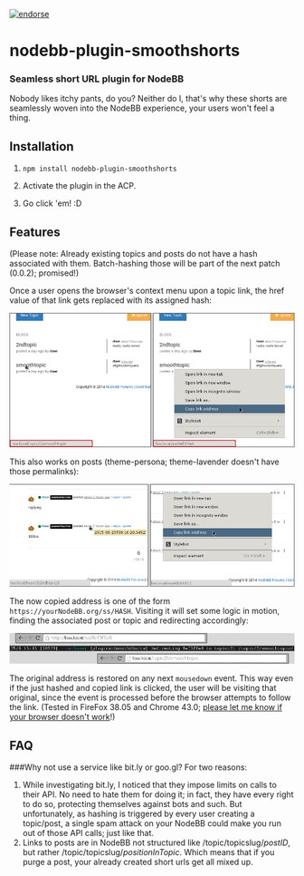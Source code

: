 [![endorse](https://api.coderwall.com/rbeer/endorsecount.png)](https://coderwall.com/rbeer)
﻿
# nodebb-plugin-smoothshorts
### Seamless short URL plugin for NodeBB
Nobody likes itchy pants, do you? Neither do I, that's why these shorts are seamlessly woven into the NodeBB experience, your users won't feel a thing.

## Installation
1. `npm install nodebb-plugin-smoothshorts`

2. Activate the plugin in the ACP.

3. Go click 'em! :D

## Features
(Please note: Already existing topics and posts do not have a hash associated with them. Batch-hashing those will be part of the next patch (0.0.2); promised!)

Once a user opens the browser's context menu upon a topic link, the href value of that link gets replaced with its assigned hash:

![SmoothShorts on a topic link](assets/onTopic.png?raw=true "SmoothShorts on a topic link")

This also works on posts (theme-persona; theme-lavender doesn't have those permalinks):

![SmoothShorts on a post link](assets/onPost.png?raw=true "SmoothShorts on a post link")

The now copied address is one of the form `https://yourNodeBB.org/ss/HASH`. Visiting it will set some logic in motion, finding the associated post or topic and redirecting accordingly:

![SmoothShorts resolving a hash](assets/resolving.png?raw=true "SmoothShorts resolving a hash")

The original address is restored on any next `mousedown` event. This way even if the just hashed and copied link is clicked, the user will be visiting that original, since the event is processed before the browser attempts to follow the link. (Tested in FireFox 38.05 and Chrome 43.0; [please let me know if your browser doesn't work](https://github.com/rbeer/nodebb-plugin-smoothshorts/issues "")!)

## FAQ
###Why not use a service like bit.ly or goo.gl?
For two reasons:

1. While investigating bit.ly, I noticed that they impose limits on calls to their API. No need to hate them for doing it; in fact, they have every right to do so, protecting themselves against bots and such. But unfortunately, as hashing is triggered by every user creating a topic/post, a single spam attack on your NodeBB could make you run out of those API calls; just like that.
2. Links to posts are in NodeBB not structured like /topic/topicslug/*postID*, but rather /topic/topicslug/*positionInTopic*. Which means that if you purge a post, your already created short urls get all mixed up.
